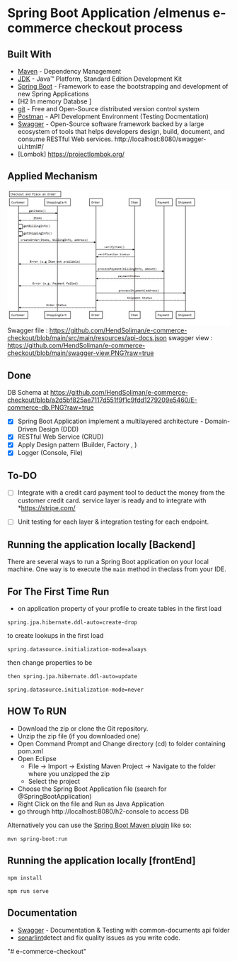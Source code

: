 # Spring Boot Application /elmenus e-commerce checkout process

## Built With

* [Maven](https://maven.apache.org/) - Dependency Management
* [JDK](http://www.oracle.com/technetwork/java/javase/downloads/jdk8-downloads-2133151.html) - Java™ Platform, Standard Edition Development Kit 
* [Spring Boot](https://spring.io/projects/spring-boot) - Framework to ease the bootstrapping and development of new Spring Applications
* [H2 In memory Databse ] 
* [git](https://git-scm.com/) - Free and Open-Source distributed version control system 
* [Postman](https://www.getpostman.com/) - API Development Environment (Testing Docmentation)
* [Swagger](https://swagger.io/) - Open-Source software framework backed by a large ecosystem of tools that helps developers design, build, document, and consume RESTful Web services.
http://localhost:8080/swagger-ui.html#/
* [Lombok] https://projectlombok.org/


## Applied Mechanism
![alt text](https://github.com/HendSoliman/e-commerce-checkout/blob/main/Checkout.PNG?raw=true)
Swagger file : https://github.com/HendSoliman/e-commerce-checkout/blob/main/src/main/resources/api-docs.json
swagger view : https://github.com/HendSoliman/e-commerce-checkout/blob/main/swagger-view.PNG?raw=true
## Done
DB Schema at https://github.com/HendSoliman/e-commerce-checkout/blob/a2d5bf825ae7117d551f9f1c9fdd1279209e5460/E-commerce-db.PNG?raw=true
- [x] Spring Boot Application implement a multilayered architecture - Domain-Driven Design (DDD)
- [x] RESTful Web Service (CRUD)
- [x] Apply Design pattern (Builder, Factory , )
- [x] Logger (Console, File)

## To-DO
- [ ] Integrate with a credit card payment tool to deduct the money from the customer credit card. service layer is ready and to integrate with *https://stripe.com/ 
- [ ] Unit testing for each layer & integration testing for each endpoint.



## Running the application locally [Backend]

There are several ways to run a Spring Boot application on your local machine. One way is to execute the `main` method in theclass from your IDE.
## For The First Time Run
* on application property of your profile to create tables  in the first load
```shell
spring.jpa.hibernate.ddl-auto=create-drop
```
to create lookups in the first load
```shell
spring.datasource.initialization-mode=always
```
then change properties to be 
```shell
then spring.jpa.hibernate.ddl-auto=update
```
```shell
spring.datasource.initialization-mode=never
```
## HOW To RUN 
- Download the zip or clone the Git repository.
- Unzip the zip file (if you downloaded one)
- Open Command Prompt and Change directory (cd) to folder containing pom.xml
- Open Eclipse 
   - File -> Import -> Existing Maven Project -> Navigate to the folder where you unzipped the zip
   - Select the project
- Choose the Spring Boot Application file (search for @SpringBootApplication)
- Right Click on the file and Run as Java Application
- go through http://localhost:8080/h2-console  to access DB 

Alternatively you can use the [Spring Boot Maven plugin](https://docs.spring.io/spring-boot/docs/current/reference/html/build-tool-plugins-maven-plugin.html) like so:

```shell
mvn spring-boot:run
```

## Running the application locally [frontEnd]

```shell
npm install
```
```shell
npm run serve
```

## Documentation
*  [Swagger](https://swagger.io/) - Documentation & Testing    with common-documents api folder
*  [sonarlint](https://www.sonarlint.org/)detect and fix quality issues as you write code.

"# e-commerce-checkout" 
